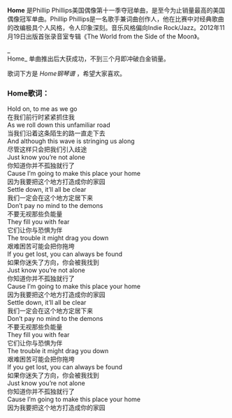 

**Home** 是Phillip Phillips美国偶像第十一季夺冠单曲，是至今为止销量最高的美国偶像冠军单曲。Phillip
Phillips是一名歌手兼词曲创作人，他在比赛中对经典歌曲的改编极具个人风格，令人印象深刻。音乐风格偏向Indie
Rock/Jazz。2012年11月19日出版首张录音室专辑《The World from the Side of the Moon》。

_  
Home_ 单曲推出后大获成功，不到三个月即冲破白金销量。

  
歌词下方是 _Home钢琴谱_ ，希望大家喜欢。

### Home歌词：

Hold on, to me as we go  
在我们前行时紧紧抓住我  
As we roll down this unfamiliar road  
当我们沿着这条陌生的路一直走下去  
And although this wave is stringing us along  
尽管这样只会把我们引入歧途  
Just know you’re not alone  
你知道你并不孤独就行了  
Cause I’m going to make this place your home  
因为我要把这个地方打造成你的家园  
Settle down, it’ll all be clear  
我们一定会在这个地方定居下来  
Don’t pay no mind to the demons  
不要无视那些负能量  
They fill you with fear  
它们让你与恐惧为伴  
The trouble it might drag you down  
艰难困苦可能会把你拖垮  
If you get lost, you can always be found  
如果你迷失了方向，你会被我找到  
Just know you’re not alone  
你知道你并不孤独就行了  
Cause I’m going to make this place your home  
因为我要把这个地方打造成你的家园  
Settle down, it’ll all be clear  
我们一定会在这个地方定居下来  
Don’t pay no mind to the demons  
不要无视那些负能量  
They fill you with fear  
它们让你与恐惧为伴  
The trouble it might drag you down  
艰难困苦可能会把你拖垮  
If you get lost, you can always be found  
如果你迷失了方向，你会被我找到  
Just know you’re not alone  
你知道你并不孤独就行了  
Cause I’m going to make this place your home  
因为我要把这个地方打造成你的家园

